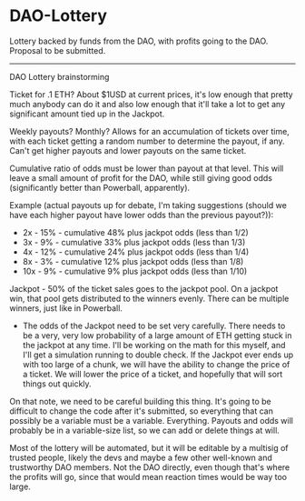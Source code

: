 # DAO-Lottery
Lottery backed by funds from the DAO, with profits going to the DAO.  Proposal to be submitted.

----------

DAO Lottery brainstorming

Ticket for .1 ETH?  About $1USD at current prices, it's low enough that pretty much anybody can do it and also low enough that it'll take a lot to get any significant amount tied up in the Jackpot.

Weekly payouts?  Monthly?  Allows for an accumulation of tickets over time, with each ticket getting a random number to determine the payout, if any.  Can't get higher payouts and lower payouts on the same ticket.

Cumulative ratio of odds must be lower than payout at that level.  This will leave a small amount of profit for the DAO, while still giving good odds (significantly better than Powerball, apparently).

Example (actual payouts up for debate, I'm taking suggestions (should we have each higher payout have lower odds than the previous payout?)):
- 2x - 15% - cumulative 48% plus jackpot odds (less than 1/2)
- 3x - 9% - cumulative 33% plus jackpot odds (less than 1/3)
- 4x - 12% - cumulative 24% plus jackpot odds (less than 1/4)
- 8x - 3% - cumulative 12% plus jackpot odds (less than 1/8)
- 10x - 9% - cumulative 9% plus jackpot odds (less than 1/10)

Jackpot - 50% of the ticket sales goes to the jackpot pool.  On a jackpot win, that pool gets distributed to the winners evenly.  There can be multiple winners, just like in Powerball.
   - The odds of the Jackpot need to be set very carefully.  There needs to be a very, very low probability of a large amount of ETH getting stuck in the jackpot at any time.  I'll be working on the math for this myself, and I'll get a simulation running to double check.  If the Jackpot ever ends up with too large of a chunk, we will have the ability to change the price of a ticket.  We will lower the price of a ticket, and hopefully that will sort things out quickly.
   
On that note, we need to be careful building this thing.  It's going to be difficult to change the code after it's submitted, so everything that can possibly be a variable must be a variable.  Everything.  Payouts and odds will probably be in a variable-size list, so we can add or delete things at will.

Most of the lottery will be automated, but it will be editable by a multisig of trusted people, likely the devs and maybe a few other well-known and trustworthy DAO members.  Not the DAO directly, even though that's where the profits will go, since that would mean reaction times would be way too large.

